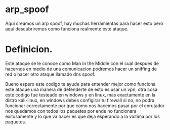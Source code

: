 # arp_spoof
Aqui creamos un arp spoof, hay muchas herramientas para hacer esto pero aqui descubriremos como funciona realmente este ataque.

# Definicion.

Este ataque se le conoce como  Man in the Middle con el cual despues de hacernos en medio de una comunicacion podremos hacer un sniffing de red o hacer otro ataque llamado dns spoof.
 

Bueno espero este codigo te ayude para entender mejor como funciona este ataque una manera de defenderte de esto es usar un vpn, otra cosa 
este codigo fue testeado en windows y en linux, mas exactamente en la distro kali-linux, en windows debes configirar tu firewall si no, no podra
funcionar correctamente por que como nos hacemos pasar por el enrutador nos quedamos con todos los paquetes por ende no funcionara exitosamente y lo que 
va hacer es que deja esperando a la victima por los paquetes.

